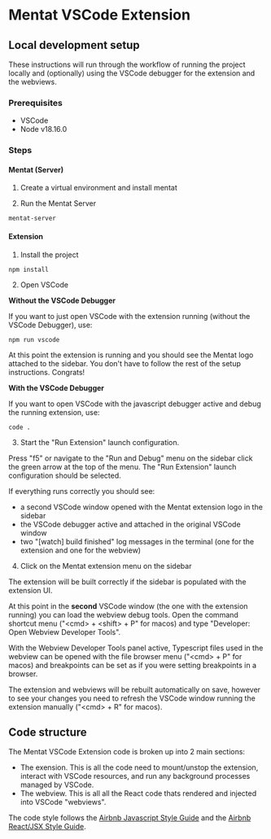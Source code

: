 # Mentat VSCode Extension

## Local development setup

These instructions will run through the workflow of running the project locally and
(optionally) using the VSCode debugger for the extension and the webviews.

### Prerequisites

- VSCode
- Node v18.16.0

### Steps

#### Mentat (Server)

1. Create a virtual environment and install mentat

2. Run the Mentat Server

```shell
mentat-server
```

#### Extension

1. Install the project

```shell
npm install
```

2. Open VSCode

**Without the VSCode Debugger**

If you want to just open VSCode with the extension running (without the VSCode
Debugger), use:

```shell
npm run vscode
```

At this point the extension is running and you should see the Mentat logo attached to
the sidebar. You don't have to follow the rest of the setup instructions. Congrats!

**With the VSCode Debugger**

If you want to open VSCode with the javascript debugger active and debug the running
extension, use:

```shell
code .
```

3. Start the "Run Extension" launch configuration.

Press "f5" or navigate to the "Run and Debug" menu on the sidebar click the green arrow
at the top of the menu. The "Run Extension" launch configuration should be selected.

If everything runs correctly you should see:

- a second VSCode window opened with the Mentat extension logo in the sidebar
- the VSCode debugger active and attached in the original VSCode window
- two "[watch] build finished" log messages in the terminal (one for the extension and
  one for the webview)

4. Click on the Mentat extension menu on the sidebar

The extension will be built correctly if the sidebar is populated with the extension UI.

At this point in the **second** VSCode window (the one with the extension running) you
can load the webview debug tools. Open the command shortcut menu ("\<cmd\> + \<shift\> +
P" for macos) and type "Developer: Open Webview Developer Tools".

With the Webview Developer Tools panel active, Typescript files used in the webview can
be opened with the file browser menu ("\<cmd\> + P" for macos) and breakpoints can be
set as if you were setting breakpoints in a browser.

The extension and webviews will be rebuilt automatically on save, however to see your
changes you need to refresh the VSCode window running the extension manually ("\<cmd\> +
R" for macos).

## Code structure

The Mentat VSCode Extension code is broken up into 2 main sections:

- The exension. This is all the code need to mount/unstop the extension, interact with
  VSCode resources, and run any background processes managed by VSCode.
- The webview. This is all all the React code thats rendered and injected into VSCode
  "webviews".

The code style follows the
[Airbnb Javascript Style Guide](https://airbnb.io/javascript/) and the
[Airbnb React/JSX Style Guide](https://airbnb.io/javascript/react/).
